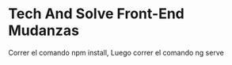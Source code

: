 # Tech And Solve Front-End Mudanzas 
Correr el comando npm install,
Luego correr el comando ng serve

